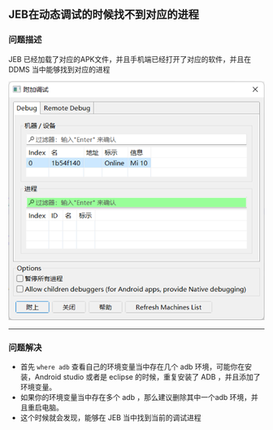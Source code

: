 ## JEB在动态调试的时候找不到对应的进程

### 问题描述

JEB 已经加载了对应的APK文件，并且手机端已经打开了对应的软件，并且在 DDMS 当中能够找到对应的进程

![23](media/23.png)

---

### 问题解决

* 首先 `where adb` 查看自己的环境变量当中存在几个 adb 环境，可能你在安装，Android studio 或者是 eclipse 的时候，重复安装了 ADB ，并且添加了环境变量。
* 如果你的环境变量当中存在多个 adb ，那么建议删除其中一个adb 环境，并且重启电脑。
* 这个时候就会发现，能够在 JEB 当中找到当前的调试进程
